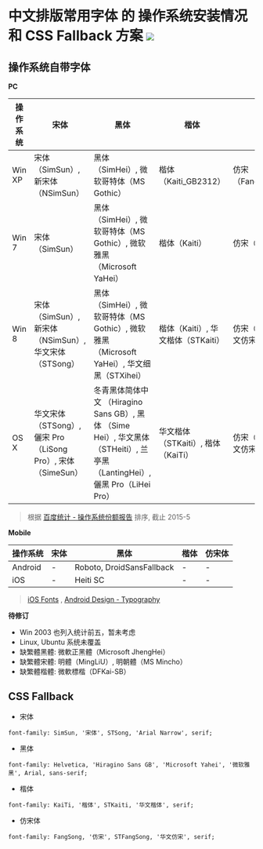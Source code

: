 # 中文排版常用字体 的 操作系统安装情况 和 CSS Fallback 方案 ![](https://img.shields.io/badge/release-no-red.svg?style=flat-square)


## 操作系统自带字体

**PC**

操作系统   | 宋体           | 黑体          | 楷体         | 仿宋体
--------- | ------------- | ------------ | ------------ | -------------
Win XP    | 宋体（SimSun）, 新宋体（NSimSun）| 黑体（SimHei）, 微软哥特体（MS Gothic） | 楷体（Kaiti_GB2312） | 仿宋（Fangsong_GB2312）
Win 7     | 宋体（SimSun） | 黑体（SimHei）, 微软哥特体（MS Gothic）, 微软雅黑（Microsoft YaHei） | 楷体（Kaiti）| 仿宋（Fangsong）
Win 8     | 宋体（SimSun）, 新宋体（NSimSun）, 华文宋体（STSong）| 黑体（SimHei）, 微软哥特体（MS Gothic）, 微软雅黑（Microsoft YaHei）, 华文细黑（STXihei） | 楷体（Kaiti）, 华文楷体（STKaiti）| 仿宋（Fangsong）, 华文仿宋（STFangsong）
OS X      | 华文宋体（STSong）,儷宋 Pro（LiSong Pro）, 宋体 （SimeSun）| 冬青黑体简体中文 （Hiragino Sans GB）, 黑体 （Sime Hei）, 华文黑体（STHeiti）, 兰亭黑（LantingHei）, 儷黑 Pro（LiHei Pro） | 华文楷体（STKaiti）, 楷体（KaiTi）| 仿宋（FangSong）, 华文仿宋（STFangsong）

> 根据 [百度统计 - 操作系统份额报告](http://tongji.baidu.com/data/os) 排序, 截止 2015-5

**Mobile**

操作系统 | 宋体   | 黑体                       | 楷体         | 仿宋体
-------- | ----- | ------------------------- | ------------ | -------------
Android  | -     | Roboto, DroidSansFallback | -            | -
iOS      | -     | Heiti SC                  | -            | -

> [iOS Fonts](http://iosfonts.com/) , [Android Design - Typography](http://developer.android.com/design/style/typography.html)


**待修订**

- Win 2003 也列入统计前五，暂未考虑
- Linux, Ubuntu 系统未覆盖
- 缺繁體黑體: 微軟正黑體（Microsoft JhengHei）
- 缺繁體宋體: 明體（MingLiU）, 明朝體（MS Mincho）
- 缺繁體楷體: 微軟標楷（DFKai-SB）


## CSS Fallback

- 宋体

```
font-family: SimSun, '宋体', STSong, 'Arial Narrow', serif;
```

- 黑体

```
font-family: Helvetica, 'Hiragino Sans GB', 'Microsoft Yahei', '微软雅黑', Arial, sans-serif;
```

- 楷体

```
font-family: KaiTi, '楷体', STKaiti, '华文楷体', serif;
```

- 仿宋体

```
font-family: FangSong, '仿宋', STFangSong, '华文仿宋', serif;
```

